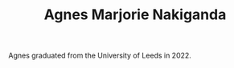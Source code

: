 ﻿---
# Display name
title: Agnes Marjorie Nakiganda

# Username (this should match the folder name and the name on publications)
authors:
- "A. Nakiganda"

# Is this the primary user of the site?
superuser: false

# Role/position
role: PhD Candidate (Alumni)

# Organizations/Affiliations
organizations:
- name: University of Leeds
  url: "https://www.leeds.ac.uk/"

# Short bio (displayed in user profile at end of posts)
bio: 

# List each interest with a dash
interests:
- Planning and operation of resilient microgrids
- Control systems for microgrids/active distribution networks
- Modelling and simulation of low-inertia systems

education:
  courses:
  - course: PhD in Electronic and Electrical Engineering
    institution: University of Leeds, UK
    year: 2022
  - course: Master's in Electrical Engineering and Renewable Energy Systems
    institution: University of Leeds, UK
    year: 2015


# Social/Academic Networking
# Remove the ones not needed
social:
- icon: linkedin
  icon_pack: fab
  link: 'https://www.linkedin.com/in/agnes-marjorie-nakiganda-74720523'
- icon: google-scholar
  icon_pack: ai
  link: https://scholar.google.com/citations?user=gdkjBScAAAAJ&hl=en


# Enter email to display Gravatar (if Gravatar enabled in Config)
email: ""
  
# Organizational groups that you belong to (for People widget)
#   Set this to `[]` or comment out if you are not using People widget.
user_groups:
- Alumni
---

Agnes graduated from the University of Leeds in 2022.
